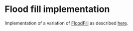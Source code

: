 # Flood fill implementation

Implementation of a variation of [FloodFill](https://en.wikipedia.org/wiki/Flood_fill) as described [here](https://www.youtube.com/watch?v=IWvbPIYQPFM).